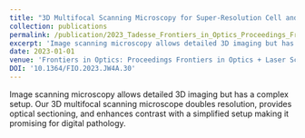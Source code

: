 ```yaml
---
title: "3D Multifocal Scanning Microscopy for Super-Resolution Cell and Tissue Imaging"
collection: publications
permalink: /publication/2023_Tadesse_Frontiers_in_Optics_Proceedings_Frontiers_in_Optics__Laser_Science_2023_FiO_LS_2023
excerpt: 'Image scanning microscopy allows detailed 3D imaging but has a complex setup. Our 3D multifocal scanning microscope doubles resolution, provides optical sectioning, and enhances contrast with a simplified setup making it promising for digital pathology.'
date: 2023-01-01
venue: 'Frontiers in Optics: Proceedings Frontiers in Optics + Laser Science 2023, FiO, LS 2023'
DOI: '10.1364/FIO.2023.JW4A.30'
---
```

Image scanning microscopy allows detailed 3D imaging but has a complex setup. Our 3D multifocal scanning microscope doubles resolution, provides optical sectioning, and enhances contrast with a simplified setup making it promising for digital pathology.
